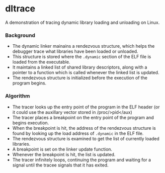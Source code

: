 # dltrace
A demonstration of tracing dynamic library loading and unloading on Linux.

### Background

- The dynamic linker mainains a rendezvous structure, which helps the debugger trace what libraries have been loaded or unloaded.
- This structure is stored where the  `.dynamic` section of the ELF file is loaded from the executable.
- It maintains a linked list of shared library descriptors, along with a pointer to a function which is called whenever the linked list is updated.
- The rendezvous structure is initialized before the execution of the program begins.

### Algorithm
- The tracer looks up the entry point of the program in the ELF header (or it could use the auxillary vector stored in /proc/&gt;pid&lt;/aux)
- The tracer places a breakpoint on the entry point of the program and begins execution.
- When the breakpoint is hit, the address of the rendezvous structure is found by looking up the load address of `.dynamic` in the ELF file.
- The rendezvous structure is examined to get the list of currently loaded libraries.
- A breakpoint is set on the linker update function.
- Whenever the breakpoint is hit, the list is updated.
- The tracer infinitely loops, continuing the program and waiting for a signal until the tracee signals that it has exited.
